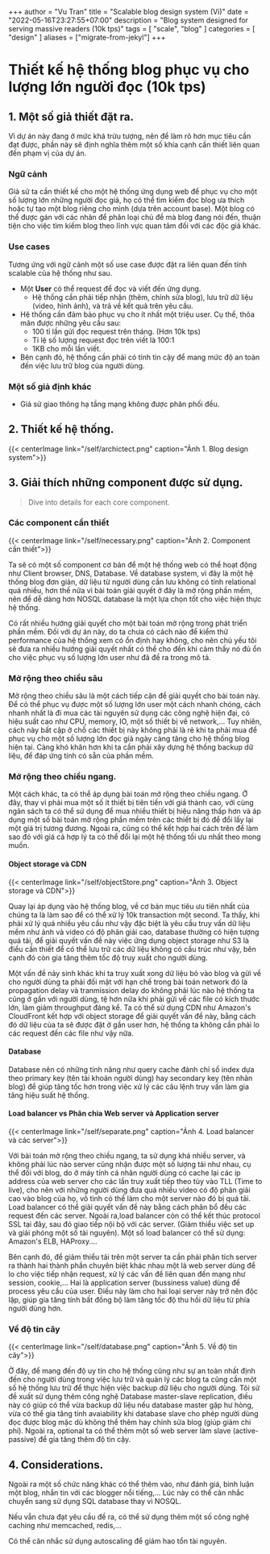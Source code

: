 +++
author = "Vu Tran"
title = "Scalable blog design system (Vi)"
date = "2022-05-16T23:27:55+07:00"
description = "Blog system designed for serving massive readers (10k tps)"
tags = [
    "scale",
    "blog"
]
categories = [
   "design"
]
aliases = ["migrate-from-jekyl"]
+++

# Thiết kế hệ thống blog phục vụ cho lượng lớn người đọc (10k tps)


## 1. Một số giả thiết đặt ra.

Vì dự án này đang ở mức khá trừu tượng, nên để làm rõ hơn mục tiêu cần đạt được, phần này sẽ định nghĩa thêm một số khía cạnh cần thiết liên quan đến phạm vị của dự án.

### Ngữ cảnh
Giả sử ta cần thiết kế cho một hệ thống ứng dụng web để phục vụ cho một số lượng lớn những người đọc giả, họ có thể tìm kiếm đọc blog ưa thích hoặc tự tạo một blog riêng cho mình (dựa trên account base). Một blog có thể được gán với các nhãn để phân loại chủ đề mà blog đang nói đến, thuận tiện cho việc tìm kiếm blog theo lĩnh vực quan tâm đối với các độc giả khác.

### Use cases

Tương ứng với ngữ cảnh một số use case được đặt ra liên quan đến tính scalable của hệ thống như sau.
* Một **User** có thể request để đọc và viết đến ứng dụng.
    * Hệ thống cần phải tiếp nhận (thêm, chỉnh sửa blog), lưu trữ dữ liệu (video, hình ảnh), và trả về kết quả trên yêu cầu.
* Hệ thống cần đảm bảo phục vụ cho ít nhất một triệu user. Cụ thể, thõa mãn được những yêu cầu sau:
    * 100 tỉ lần gửi đọc request trên tháng. (Hơn 10k tps)
    * Tỉ lệ số lượng request đọc trên viết là 100:1
    * 1KB cho mỗi lần viết.
* Bên cạnh đó, hệ thống cần phải có tính tin cậy để mang mức độ an toàn đến việc lưu trữ blog của người dùng.


### Một số giả định khác
* Giả sử giao thông hạ tầng mạng không được phân phối đều.


## 2. Thiết kế hệ thống.
{{< centerImage link="/self/archictect.png" caption="Ảnh 1. Blog design system">}}

## 3. Giải thích những component được sử dụng.

> Dive into details for each core component.

### Các component cần thiết
{{< centerImage link="/self/necessary.png" caption="Ảnh 2. Component cần thiết">}}

Ta sẽ có một số component cơ bản để một hệ thống web có thể hoạt động như Client browser, DNS, Database. Về database system, vì đây là một hệ thống blog đơn giản, dữ liệu từ người dùng cần lưu không có tính relational quá nhiều, hơn thế nữa vì bài toán giải quyết ở đây là mở rộng phần mềm, nên để dễ dàng hơn NOSQL database là một lựa chọn tốt cho việc hiện thực hệ thống.

Có rất nhiều hướng giải quyết cho một bài toán mở rộng trong phát triển phần mềm. Đối với dự án này, do ta chưa có cách nào để kiểm thử performance của hệ thống xem có ổn định hay không, cho nên chủ yếu tôi sẽ đưa ra nhiều hướng giải quyết nhất có thể cho đến khi cảm thấy nó đủ ổn cho việc phục vụ số lượng lớn user như đã đề ra trong mô tả. 
### Mở rộng theo chiều sâu
Mở rộng theo chiều sâu là một cách tiếp cận để giải quyết cho bài toán này. Để có thể phục vụ được một số lượng lớn user một cách nhanh chóng, cách nhanh nhất là đi mua các tài nguyên sử dụng các công nghệ hiện đại, có hiệu suất cao như CPU, memory, IO, một số thiết bị về network,... Tuy nhiên, cách này bất cập ở chỗ các thiết bị này không phải là rẻ khi ta phải mua để phục vụ cho một số lượng lớn đọc giả ngày càng tăng cho hệ thống blog hiện tại. Càng khó khăn hơn khi ta cần phải xây dựng hệ thống backup dữ liệu, để đáp ứng tính có sẵn của phần mềm.


### Mở rộng theo chiều ngang.
Một cách khác, ta có thể áp dụng bài toán mở rộng theo chiều ngang. Ở đây, thay vì phải mua một số ít thiết bị tiên tiến với giá thành cao, với cùng ngân sách ta có thể sử dụng để mua nhiều thiết bị hiệu năng thấp hơn và áp dụng một số bài toán mở rộng phần mềm trên các thiết bị đó để đổi lấy lại một giá trị tương đương. Ngoài ra, cũng có thể kết hợp hai cách trên để làm sao đó với giá cả hợp lý ta có thể đổi lại một hệ thống tối ưu nhất theo mong muốn.

#### Object storage và CDN
{{< centerImage link="/self/objectStore.png" caption="Ảnh 3. Object storage và CDN">}}


Quay lại áp dụng vào hệ thống blog, về cơ bản mục tiêu ưu tiên nhất của chúng ta là làm sao để có thể xử lý 10k transaction một second. Ta thấy, khi phải xử lý quá nhiều yêu cầu như vậy đặc biệt là yêu cầu truy vấn dữ liệu mềm như ảnh và video có độ phân giải cao, database thường có hiện tượng quá tải, để giải quyết vấn đề này việc ứng dụng object storage như S3 là điều cần thiết để có thể lưu trữ các dữ liệu không có cấu trúc như vậy, bên cạnh đó còn gia tăng thêm tốc độ truy xuất cho người dùng.

Một vấn đề nảy sinh khác khi ta truy xuất xong dữ liệu bỏ vào blog và gửi về cho người dùng ta phải đối mặt với hạn chế trong bài toán network đó là propagation delay và tranmission delay do không phải lúc nào hệ thống ta cũng ở gần với người dùng, tệ hơn nữa khi phải gửi về các file có kích thước lớn, làm giảm throughput đáng kể. Ta có thể sử dụng CDN như Amazon's CloudFront kết hợp với object storage để giải quyết vấn đề này, bằng cách đó dữ liệu của ta sẽ được đặt ở gần user hơn, hệ thống ta không cần phải lo các request đến các file như vậy nữa.

#### Database

Database nên có những tính năng như query cache đánh chỉ số index dựa theo primary key (tên tài khoản người dùng) hay secondary key (tên nhãn blog) để giúp tăng tốc hơn trong việc xử lý các câu lệnh truy vấn làm gia tăng hiệu suất hệ thống.

#### Load balancer vs Phân chia Web server và Application server
{{< centerImage link="/self/separate.png" caption="Ảnh 4. Load balancer và các server">}}

Với bài toán mở rộng theo chiều ngang, ta sử dụng khá nhiều server, và không phải lúc nào server cũng nhận được một số lượng tải như nhau, cụ thể đối với blog, do ở máy tính cá nhân người dùng có cache lại các ip address của web server cho các lần truy xuất tiếp theo tùy vào TLL (Time to live), cho nên với những người dùng đưa quá nhiều video có độ phân giải cao vào blog của họ, vô tình có thể làm cho một server nào đó bị quá tải. Load balancer có thể giải quyết vấn đề này bằng cách phân bổ đều các request đến các server. Ngoài ra,load balancer còn có thể kết thúc protocol SSL tại đây, sau đó giao tiếp nội bộ với các server. (Giảm thiểu việc set up và giải phóng một số tài nguyên). Một số load balancer có thể sử dụng: Amazon's ELB, HAProxy....

Bên cạnh đó, để giảm thiểu tải trên một server ta cần phải phân tích server ra thành hai thành phần chuyên biệt khác nhau một là web server dùng để lo cho việc tiếp nhận request, xử lý các vấn đề liên quan đến mạng như session, cookie,... Hai là application server (bussiness value) dùng để process yêu cầu của user. Điều này làm cho hai loại server này trở nên độc lập, giúp gia tăng tính bất đồng bộ làm tăng tốc độ thu hồi dữ liệu từ phía người dùng hơn.


### Về độ tin cây
{{< centerImage link="/self/database.png" caption="Ảnh 5. Về độ tin cây">}}

Ở đây, để mang đến độ uy tín cho hệ thống cũng như sự an toàn nhất định đến cho người dùng trong việc lưu trữ và quản lý các blog ta cũng cần một số hệ thống lưu trữ để thực hiện việc backup dữ liệu cho người dùng. Tôi sử đề xuất sử dụng thêm công nghệ Database master-slave replication, điều này có giúp có thể vừa backup dữ liệu nếu database master gặp hư hỏng, vừa có thể gia tăng tính avaiability khi database slave cho phép người dùng đọc được blog mặc dù không thể thêm hay chỉnh sửa blog (giúp giảm chi phí). Ngoài ra, optional ta có thể thêm một số web server làm slave (active-passive) để gia tăng thêm độ tin cậy.

## 4. Considerations.

Ngoài ra một số chức năng khác có thể thêm vào, như đánh giá, bình luận một blog, nhắn tin với các blogger nổi tiếng,... Lúc này có thể cân nhắc chuyển sang sử dụng SQL database thay vì NOSQL.

Nếu vẫn chưa đạt yêu cầu đề ra, có thể sử dụng thêm một số công nghệ caching như memcached, redis,...

Có thể cân nhắc sử dụng autoscaling để giảm hao tổn tài nguyên.

